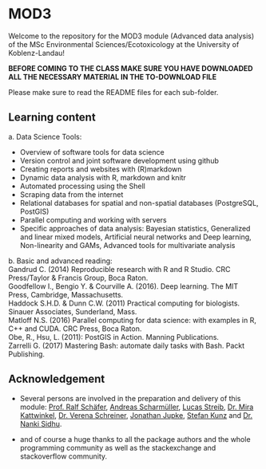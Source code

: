 # MOD3
Welcome to the repository for the MOD3 module (Advanced data analysis) of the MSc Environmental Sciences/Ecotoxicology at the University of Koblenz-Landau!

**BEFORE COMING TO THE CLASS MAKE SURE YOU HAVE DOWNLOADED ALL THE NECESSARY MATERIAL IN THE TO-DOWNLOAD FILE**

Please make sure to read the README files for each sub-folder.

## Learning content

a. Data Science Tools:<br/>
* Overview of software tools for data science<br/>
* Version control and joint software development using github<br/>
* Creating reports and websites with (R)markdown<br/>
* Dynamic data analysis with R, markdown and knitr<br/>
* Automated processing using the Shell<br/>
* Scraping data from the internet<br/>
* Relational databases for spatial and non-spatial databases (PostgreSQL, PostGIS)<br/>
* Parallel computing and working with servers<br/>
* Specific approaches of data analysis: Bayesian statistics, Generalized and linear mixed models, Artificial neural networks and Deep learning, Non-linearity and GAMs, Advanced tools for multivariate analysis<br/>

b. Basic and advanced reading:<br/>
Gandrud C. (2014) Reproducible research with R and R Studio. CRC Press/Taylor & Francis Group, Boca Raton.<br/> 
Goodfellow I., Bengio Y. & Courville A. (2016). Deep learning. The MIT Press, Cambridge, Massachusetts. <br/>
Haddock S.H.D. & Dunn C.W. (2011) Practical computing for biologists. Sinauer Associates, Sunderland, Mass. <br/>
Matloff N.S. (2016) Parallel computing for data science: with examples in R, C++ and CUDA. CRC Press, Boca Raton.<br/> 
Obe, R., Hsu, L. (2011): PostGIS in Action. Manning Publications. <br/>
Zarrelli G. (2017) Mastering Bash: automate daily tasks with Bash. Packt Publishing.<br/>

## Acknowledgement

* Several persons are involved in the preparation and delivery of this module: [Prof. Ralf Schäfer](https://www.uni-koblenz-landau.de/en/campus-landau/faculty7/environmental-sciences/landscape-ecology/staff/ralf-schaefer), [Andreas Scharmüller](https://www.uni-koblenz-landau.de/en/campus-landau/faculty7/environmental-sciences/landscape-ecology/staff/andreas-scharmueller), [Lucas Streib](https://www.uni-koblenz-landau.de/en/campus-landau/faculty7/environmental-sciences/landscape-ecology/staff/lucas-streib), [Dr. Mira Kattwinkel](https://www.uni-koblenz-landau.de/en/campus-landau/faculty7/environmental-sciences/landscape-ecology/staff/mira-kattwinkel), [Dr. Verena Schreiner](https://www.uni-koblenz-landau.de/en/campus-landau/faculty7/environmental-sciences/landscape-ecology/staff/verena-schreiner), [Jonathan Jupke](https://www.uni-koblenz-landau.de/en/campus-landau/faculty7/environmental-sciences/landscape-ecology/staff/jupke), [Stefan Kunz](https://www.uni-koblenz-landau.de/en/campus-landau/faculty7/environmental-sciences/landscape-ecology/staff/stefan-kunz) and [Dr. Nanki Sidhu](https://www.uni-koblenz-landau.de/en/campus-landau/faculty7/environmental-sciences/landscape-ecology/staff/sidhu).<br/>

* and of course a huge thanks to all the package authors and the whole programming community as well as the stackexchange and stackoverflow community.
